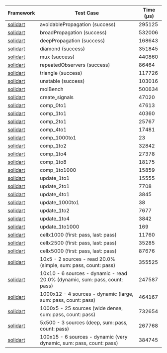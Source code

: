| Framework | Test Case | Time (μs) |
| --- | --- | --- |
| [solidart](https://github.com/nank1ro/solidart) | avoidablePropagation (success) | 295125 |
| [solidart](https://github.com/nank1ro/solidart) | broadPropagation (success) | 532006 |
| [solidart](https://github.com/nank1ro/solidart) | deepPropagation (success) | 168643 |
| [solidart](https://github.com/nank1ro/solidart) | diamond (success) | 351845 |
| [solidart](https://github.com/nank1ro/solidart) | mux (success) | 440860 |
| [solidart](https://github.com/nank1ro/solidart) | repeatedObservers (success) | 86464 |
| [solidart](https://github.com/nank1ro/solidart) | triangle (success) | 117726 |
| [solidart](https://github.com/nank1ro/solidart) | unstable (success) | 103016 |
| [solidart](https://github.com/nank1ro/solidart) | molBench | 500634 |
| [solidart](https://github.com/nank1ro/solidart) | create_signals | 47020 |
| [solidart](https://github.com/nank1ro/solidart) | comp_0to1 | 47613 |
| [solidart](https://github.com/nank1ro/solidart) | comp_1to1 | 40360 |
| [solidart](https://github.com/nank1ro/solidart) | comp_2to1 | 25767 |
| [solidart](https://github.com/nank1ro/solidart) | comp_4to1 | 17481 |
| [solidart](https://github.com/nank1ro/solidart) | comp_1000to1 | 23 |
| [solidart](https://github.com/nank1ro/solidart) | comp_1to2 | 32842 |
| [solidart](https://github.com/nank1ro/solidart) | comp_1to4 | 27378 |
| [solidart](https://github.com/nank1ro/solidart) | comp_1to8 | 18175 |
| [solidart](https://github.com/nank1ro/solidart) | comp_1to1000 | 15859 |
| [solidart](https://github.com/nank1ro/solidart) | update_1to1 | 15555 |
| [solidart](https://github.com/nank1ro/solidart) | update_2to1 | 7708 |
| [solidart](https://github.com/nank1ro/solidart) | update_4to1 | 3845 |
| [solidart](https://github.com/nank1ro/solidart) | update_1000to1 | 38 |
| [solidart](https://github.com/nank1ro/solidart) | update_1to2 | 7677 |
| [solidart](https://github.com/nank1ro/solidart) | update_1to4 | 3842 |
| [solidart](https://github.com/nank1ro/solidart) | update_1to1000 | 169 |
| [solidart](https://github.com/nank1ro/solidart) | cellx1000 (first: pass, last: pass) | 11760 |
| [solidart](https://github.com/nank1ro/solidart) | cellx2500 (first: pass, last: pass) | 35285 |
| [solidart](https://github.com/nank1ro/solidart) | cellx5000 (first: pass, last: pass) | 87676 |
| [solidart](https://github.com/nank1ro/solidart) | 10x5 - 2 sources - read 20.0% (simple, sum: pass, count: pass) | 355525 |
| [solidart](https://github.com/nank1ro/solidart) | 10x10 - 6 sources - dynamic - read 20.0% (dynamic, sum: pass, count: pass) | 247587 |
| [solidart](https://github.com/nank1ro/solidart) | 1000x12 - 4 sources - dynamic (large, sum: pass, count: pass) | 464167 |
| [solidart](https://github.com/nank1ro/solidart) | 1000x5 - 25 sources (wide dense, sum: pass, count: pass) | 732654 |
| [solidart](https://github.com/nank1ro/solidart) | 5x500 - 3 sources (deep, sum: pass, count: pass) | 267768 |
| [solidart](https://github.com/nank1ro/solidart) | 100x15 - 6 sources - dynamic (very dynamic, sum: pass, count: pass) | 384745 |
